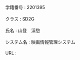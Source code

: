 学籍番号   : 2201395<br><br>
クラス     : SD2G<br><br>
氏名       : 山登　渓愁<br><br>
システム名 : 映画情報管理システム<br><br>
URL        : 